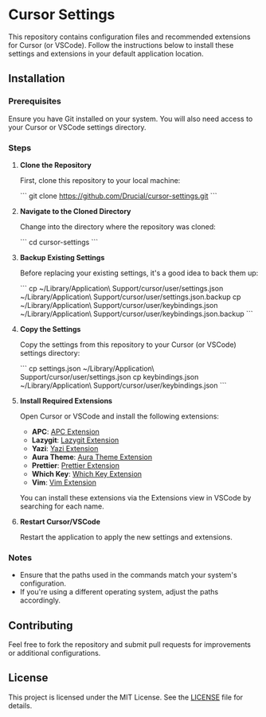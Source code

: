 # Cursor Settings

This repository contains configuration files and recommended extensions for Cursor (or VSCode). Follow the instructions below to install these settings and extensions in your default application location.

## Installation

### Prerequisites

Ensure you have Git installed on your system. You will also need access to your Cursor or VSCode settings directory.

### Steps

1. **Clone the Repository**

   First, clone this repository to your local machine:

   \```
   git clone https://github.com/Drucial/cursor-settings.git
   \```

2. **Navigate to the Cloned Directory**

   Change into the directory where the repository was cloned:

   \```
   cd cursor-settings
   \```

3. **Backup Existing Settings**

   Before replacing your existing settings, it's a good idea to back them up:

   \```
   cp ~/Library/Application\ Support/cursor/user/settings.json ~/Library/Application\ Support/cursor/user/settings.json.backup
   cp ~/Library/Application\ Support/cursor/user/keybindings.json ~/Library/Application\ Support/cursor/user/keybindings.json.backup
   \```

4. **Copy the Settings**

   Copy the settings from this repository to your Cursor (or VSCode) settings directory:

   \```
   cp settings.json ~/Library/Application\ Support/cursor/user/settings.json
   cp keybindings.json ~/Library/Application\ Support/cursor/user/keybindings.json
   \```

5. **Install Required Extensions**

   Open Cursor or VSCode and install the following extensions:

   - **APC**: [APC Extension](https://marketplace.visualstudio.com/items?itemName=author.apc)
   - **Lazygit**: [Lazygit Extension](https://marketplace.visualstudio.com/items?itemName=author.lazygit)
   - **Yazi**: [Yazi Extension](https://marketplace.visualstudio.com/items?itemName=author.yazi)
   - **Aura Theme**: [Aura Theme Extension](https://marketplace.visualstudio.com/items?itemName=author.auratheme)
   - **Prettier**: [Prettier Extension](https://marketplace.visualstudio.com/items?itemName=esbenp.prettier-vscode)
   - **Which Key**: [Which Key Extension](https://marketplace.visualstudio.com/items?itemName=author.which-key)
   - **Vim**: [Vim Extension](https://marketplace.visualstudio.com/items?itemName=vscodevim.vim)

   You can install these extensions via the Extensions view in VSCode by searching for each name.

6. **Restart Cursor/VSCode**

   Restart the application to apply the new settings and extensions.

### Notes

- Ensure that the paths used in the commands match your system's configuration.
- If you're using a different operating system, adjust the paths accordingly.

## Contributing

Feel free to fork the repository and submit pull requests for improvements or additional configurations.

## License

This project is licensed under the MIT License. See the [LICENSE](LICENSE) file for details.
